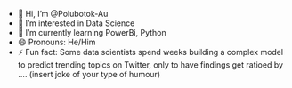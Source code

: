 - 👋 Hi, I’m @Polubotok-Au
- 👀 I’m interested in Data Science
- 🌱 I’m currently learning  PowerBi, Python
- 😄 Pronouns: He/Him
- ⚡ Fun fact: Some data scientists spend weeks building a complex model to predict trending topics on Twitter,
                 only to have findings get ratioed by  .... (insert joke of your type of humour)
<!---
Polubotok-Au/Polubotok-Au is a ✨ special ✨ repository because its `README.md` (this file) appears on your GitHub profile.
You can click the Preview link to take a look at your changes.
--->
